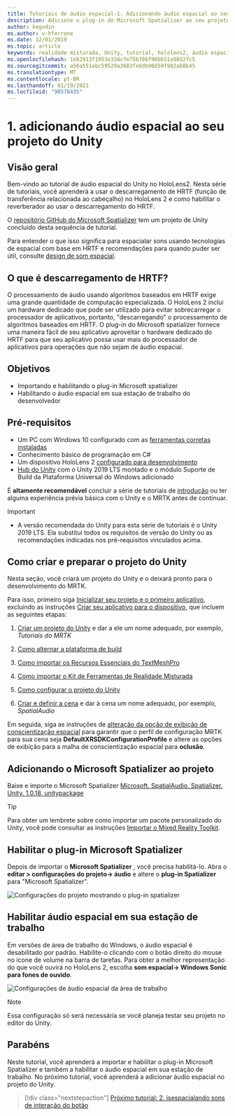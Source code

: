 ```yaml
---
title: Tutoriais de áudio espacial-1. Adicionando áudio espacial ao seu projeto
description: Adicione o plug-in do Microsoft Spatializer ao seu projeto do Unity para acessar o descarregamento de hardware do HoloLens 2 HRTF.
author: kegodin
ms.author: v-hferrone
ms.date: 12/01/2019
ms.topic: article
keywords: realidade misturada, Unity, tutorial, hololens2, áudio espacial, MRTK, kit de ferramentas de realidade mista, UWP, Windows 10, HRTF, função de transferência relacionada ao cabeçalho, reverberação, Microsoft Spatializer
ms.openlocfilehash: 1eb2913f1953e334cfe75b786f96bb51a9852fc5
ms.sourcegitcommit: a56a551ebc59529a3683fe6db90d59f982ab0b45
ms.translationtype: MT
ms.contentlocale: pt-BR
ms.lasthandoff: 01/19/2021
ms.locfileid: "98578435"
---
```

# <a name="1-adding-spatial-audio-to-your-unity-project"></a>1. adicionando áudio espacial ao seu projeto do Unity

## <a name="overview"></a>Visão geral

Bem-vindo ao tutorial de áudio espacial do Unity no HoloLens2. Nesta série de tutoriais, você aprenderá a usar o descarregamento de HRTF (função de transferência relacionada ao cabeçalho) no HoloLens 2 e como habilitar o reverberador ao usar o descarregamento do HRTF.

O [repositório GitHub do Microsoft Spatializer](https://github.com/microsoft/spatialaudio-unity) tem um projeto de Unity concluído desta sequência de tutorial.

Para entender o que isso significa para espacialar sons usando tecnologias de espacial com base em HRTF e recomendações para quando puder ser útil, consulte [design de som espacial](https://docs.microsoft.com/windows/mixed-reality/spatial-sound-design).

## <a name="what-is-hrtf-offload"></a>O que é descarregamento de HRTF?

O processamento de áudio usando algoritmos baseados em HRTF exige uma grande quantidade de computação especializada. O HoloLens 2 inclui um hardware dedicado que pode ser utilizado para evitar sobrecarregar o processador de aplicativos, portanto, "descarregando" o processamento de algoritmos baseados em HRTF.  O plug-in do Microsoft spatializer fornece uma maneira fácil de seu aplicativo aproveitar o hardware dedicado do HRTF para que seu aplicativo possa usar mais do processador de aplicativos para operações que não sejam de áudio espacial.

## <a name="objectives"></a>Objetivos

* Importando e habilitando o plug-in Microsoft spatializer
* Habilitando o áudio espacial em sua estação de trabalho do desenvolvedor

## <a name="prerequisites"></a>Pré-requisitos

* Um PC com Windows 10 configurado com as [ferramentas corretas instaladas](../../install-the-tools.md)
* Conhecimento básico de programação em C#
* Um dispositivo HoloLens 2 [configurado para desenvolvimento](../../platform-capabilities-and-apis/using-visual-studio.md#enabling-developer-mode)
* <a href="https://docs.unity3d.com/Manual/GettingStartedInstallingHub.html" target="_blank">Hub do Unity</a> com o Unity 2019 LTS montado e o módulo Suporte de Build da Plataforma Universal do Windows adicionado

É **altamente recomendável** concluir a série de tutoriais de [introdução](mr-learning-base-01.md) ou ter alguma experiência prévia básica com o Unity e o MRTK antes de continuar.

> [!IMPORTANT]
>
> * A versão recomendada do Unity para esta série de tutoriais é o Unity 2019 LTS. Ela substitui todos os requisitos de versão do Unity ou as recomendações indicadas nos pré-requisitos vinculados acima.

## <a name="creating-and-preparing-the-unity-project"></a>Como criar e preparar o projeto do Unity

Nesta seção, você criará um projeto do Unity e o deixará pronto para o desenvolvimento do MRTK.

Para isso, primeiro siga [Inicializar seu projeto e o primeiro aplicativo](mr-learning-base-02.md), excluindo as instruções [Criar seu aplicativo para o dispositivo](mr-learning-base-02.md#building-your-application-to-your-hololens-2), que incluem as seguintes etapas:

1. [Criar um projeto do Unity](mr-learning-base-02.md#creating-the-unity-project) e dar a ele um nome adequado, por exemplo, *Tutoriais do MRTK*

1. [Como alternar a plataforma de build](mr-learning-base-02.md#configuring-the-unity-project)

1. [Como importar os Recursos Essenciais do TextMeshPro](mr-learning-base-02.md#importing-the-textmeshpro-essential-resources)

1. [Como importar o Kit de Ferramentas de Realidade Misturada](mr-learning-base-02.md#importing-the-mixed-reality-toolkit)

1. [Como configurar o projeto do Unity](mr-learning-base-02.md#configuring-the-unity-project)

1. [Criar e definir a cena](mr-learning-base-02.md#creating-and-configuring-the-scene) e dar à cena um nome adequado, por exemplo, *SpatialAudio*

Em seguida, siga as instruções de [alteração da opção de exibição de conscientização espacial](mr-learning-base-03.md#changing-the-spatial-awareness-display-option) para garantir que o perfil de configuração MRTK para sua cena seja **DefaultXRSDKConfigurationProfile** e altere as opções de exibição para a malha de conscientização espacial para **oclusão**.

## <a name="adding-microsoft-spatializer-to-the-project"></a>Adicionando o Microsoft Spatializer ao projeto

Baixe e importe o Microsoft Spatializer  <a href="https://github.com/microsoft/spatialaudio-unity/releases/download/v1.0.18/Microsoft.SpatialAudio.Spatializer.Unity.1.0.18.unitypackage" target="_blank">Microsoft. SpatialAudio. Spatializer. Unity. 1.0.18. unitypackage </a>

>[!TIP]
> Para obter um lembrete sobre como importar um pacote personalizado do Unity, você pode consultar as instruções [Importar o Mixed Reality Toolkit](../../../mrlearning-base-ch1.md#import-the-mixed-reality-toolkit).

## <a name="enable-the-microsoft-spatializer-plugin"></a>Habilitar o plug-in Microsoft Spatializer

Depois de importar o **Microsoft Spatializer** , você precisa habilitá-lo. Abra o **editar > configurações do projeto-> áudio** e altere o **plug-in Spatializer** para "Microsoft Spatializer".

![Configurações do projeto mostrando o plug-in spatializer](images/spatial-audio/spatial-audio-01-section3-step1-1.png)

## <a name="enable-spatial-audio-on-your-workstation"></a>Habilitar áudio espacial em sua estação de trabalho

Em versões de área de trabalho do Windows, o áudio espacial é desabilitado por padrão. Habilite-o clicando com o botão direito do mouse no ícone de volume na barra de tarefas. Para obter a melhor representação do que você ouvirá no HoloLens 2, escolha **som espacial-> Windows Sonic para fones de ouvido**.

![Configurações de áudio espacial da área de trabalho](images/spatial-audio/spatial-audio-01-section4-step1-1.png)

> [!NOTE]
> Essa configuração só será necessária se você planeja testar seu projeto no editor do Unity.

## <a name="congratulations"></a>Parabéns

Neste tutorial, você aprenderá a importar e habilitar o plug-in Microsoft Spatializer e também a habilitar o áudio espacial em sua estação de trabalho.
No próximo tutorial, você aprenderá a adicionar áudio espacial no projeto do Unity.

> [!div class="nextstepaction"]
> [Próximo tutorial: 2. isespacialando sons de interação do botão](unity-spatial-audio-ch2.md)
